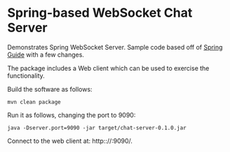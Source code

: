 # Spring-based WebSocket Chat Server

Demonstrates Spring WebSocket Server. 
Sample code based off of [Spring
Guide](https://spring.io/guides/gs/messaging-stomp-websocket/) with a
few changes.


The package includes a Web client which can be used to exercise the
functionality.


Build the software as follows:

    mvn clean package

Run it as follows, 
changing the port to 9090:

    java -Dserver.port=9090 -jar target/chat-server-0.1.0.jar

Connect to the web client at: http:://<hostname>:9090/.


